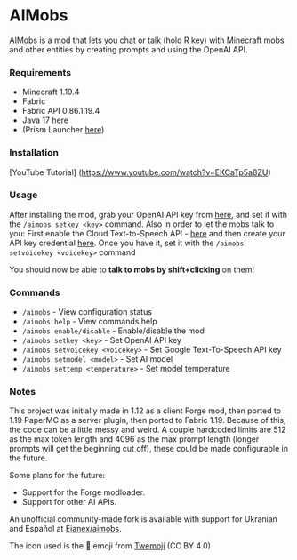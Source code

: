 # AIMobs
AIMobs is a mod that lets you chat or talk (hold R key) with Minecraft mobs and other entities by creating prompts and using the OpenAI API.

### Requirements
- Minecraft 1.19.4
- Fabric
- Fabric API 0.86.1.19.4
- Java 17 [here](https://adoptium.net/en-GB/temurin/releases/?version=17)
- (Prism Launcher [here](https://prismlauncher.org))

### Installation
[YouTube Tutorial] (https://www.youtube.com/watch?v=EKCaTp5a8ZU)

### Usage
After installing the mod, grab your OpenAI API key from [here](https://beta.openai.com/account/api-keys), and set it with the `/aimobs setkey <key>` command. Also in order to let the mobs talk to you: First enable the Cloud Text-to-Speech API - [here](https://console.cloud.google.com/apis/library/texttospeech.googleapis.com) and then create your API key credential [here](https://console.cloud.google.com/apis/credentials). Once you have it, set it with the `/aimobs setvoicekey <voicekey>` command

You should now be able to **talk to mobs by shift+clicking** on them!

### Commands
- `/aimobs` - View configuration status
- `/aimobs help` - View commands help
- `/aimobs enable/disable` - Enable/disable the mod
- `/aimobs setkey <key>` - Set OpenAI API key
- `/aimobs setvoicekey <voicekey>` - Set Google Text-To-Speech API key
- `/aimobs setmodel <model>` - Set AI model
- `/aimobs settemp <temperature>` - Set model temperature

### Notes
This project was initially made in 1.12 as a client Forge mod, then ported to 1.19 PaperMC as a server plugin, then ported to Fabric 1.19. Because of this, the code can be a little messy and weird. A couple hardcoded limits are 512 as the max token length and 4096 as the max prompt length (longer prompts will get the beginning cut off), these could be made configurable in the future.

Some plans for the future:  
- Support for the Forge modloader.
- Support for other AI APIs.

An unofficial community-made fork is available with support for Ukranian and Español at [Eianex/aimobs](https://github.com/Eianex/aimobs/releases).

The icon used is the **🧠** emoji from [Twemoji](https://twemoji.twitter.com/) (CC BY 4.0)

